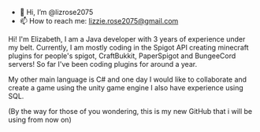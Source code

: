 - 👋 Hi, I’m @lizrose2075
- 📫 How to reach me: lizzie.rose2075@gmail.com

Hi! I'm Elizabeth, I am a Java developer with 3 years of experience under my belt. 
Currently, I am mostly coding in the Spigot API creating minecraft plugins for people's spigot, CraftBukkit, PaperSpigot and BungeeCord servers! 
So far I've been coding plugins for around a year.

My other main language is C# and one day I would like to collaborate and create a game using the unity game engine
I also have experience using SQL. 

(By the way for those of you wondering, this is my new GitHub that i will be using from now on)
